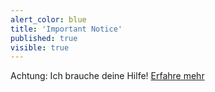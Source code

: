 ```yaml
---
alert_color: blue
title: 'Important Notice'
published: true
visible: true
---
```


Achtung: Ich brauche deine Hilfe! [Erfahre mehr](https://diehumanisten.de/unterstuetzerunterschrift)
